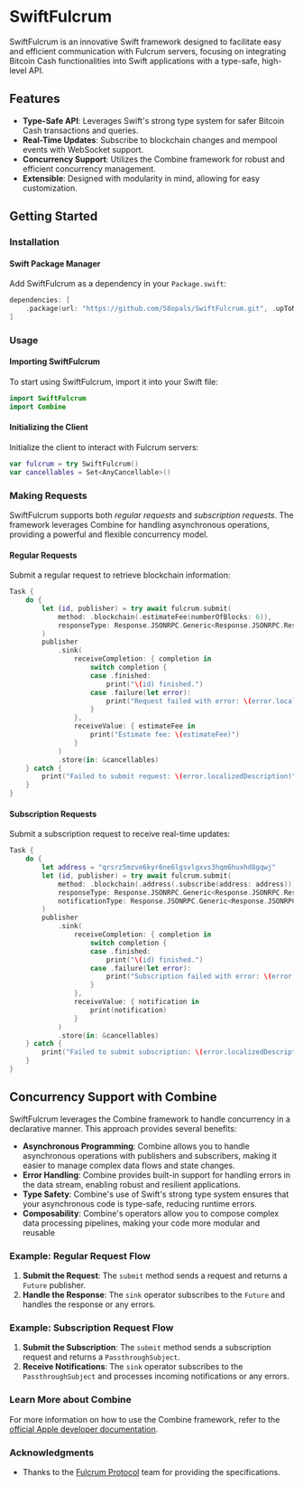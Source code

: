 # SwiftFulcrum

SwiftFulcrum is an innovative Swift framework designed to facilitate easy and efficient communication with Fulcrum servers, focusing on integrating Bitcoin Cash functionalities into Swift applications with a type-safe, high-level API.

## Features

- **Type-Safe API**: Leverages Swift's strong type system for safer Bitcoin Cash transactions and queries.
- **Real-Time Updates**: Subscribe to blockchain changes and mempool events with WebSocket support.
- **Concurrency Support**: Utilizes the Combine framework for robust and efficient concurrency management.
- **Extensible**: Designed with modularity in mind, allowing for easy customization.

## Getting Started

### Installation

#### Swift Package Manager

Add SwiftFulcrum as a dependency in your `Package.swift`:

```swift
dependencies: [
    .package(url: "https://github.com/58opals/SwiftFulcrum.git", .upToNextMajor(from: "0.1.0"))
]
```

### Usage

#### Importing SwiftFulcrum

To start using SwiftFulcrum, import it into your Swift file:

```swift
import SwiftFulcrum
import Combine
```

#### Initializing the Client

Initialize the client to interact with Fulcrum servers:

```swift
var fulcrum = try SwiftFulcrum()
var cancellables = Set<AnyCancellable>()
```

### Making Requests

SwiftFulcrum supports both *regular requests* and *subscription requests*. The framework leverages Combine for handling asynchronous operations, providing a powerful and flexible concurrency model.

#### Regular Requests

Submit a regular request to retrieve blockchain information:

```swift
Task {
    do {
        let (id, publisher) = try await fulcrum.submit(
            method: .blockchain(.estimateFee(numberOfBlocks: 6)),
            responseType: Response.JSONRPC.Generic<Response.JSONRPC.Result.Blockchain.EstimateFee>.self
        )
        publisher
            .sink(
                receiveCompletion: { completion in
                    switch completion {
                    case .finished:
                        print("\(id) finished.")
                    case .failure(let error):
                        print("Request failed with error: \(error.localizedDescription)")
                    }
                },
                receiveValue: { estimateFee in
                    print("Estimate fee: \(estimateFee)")
                }
            )
            .store(in: &cancellables)
    } catch {
        print("Failed to submit request: \(error.localizedDescription)")
    }
}
```

#### Subscription Requests

Submit a subscription request to receive real-time updates:

```swift
Task {
    do {
        let address = "qrsrz5mzve6kyr6ne6lgsvlgxvs3hqm6huxhd8gqwj"
        let (id, publisher) = try await fulcrum.submit(
            method: .blockchain(.address(.subscribe(address: address))),
            responseType: Response.JSONRPC.Generic<Response.JSONRPC.Result.Blockchain.Address.Subscribe>.self,
            notificationType: Response.JSONRPC.Generic<Response.JSONRPC.Result.Blockchain.Address.SubscribeNotification>.self
        )
        publisher
            .sink(
                receiveCompletion: { completion in
                    switch completion {
                    case .finished:
                        print("\(id) finished.")
                    case .failure(let error):
                        print("Subscription failed with error: \(error.localizedDescription)")
                    }
                },
                receiveValue: { notification in
                    print(notification)
                }
            )
            .store(in: &cancellables)
    } catch {
        print("Failed to submit subscription: \(error.localizedDescription)")
    }
}
```

## Concurrency Support with Combine

SwiftFulcrum leverages the Combine framework to handle concurrency in a declarative manner. This approach provides several benefits:

- **Asynchronous Programming**: Combine allows you to handle asynchronous operations with publishers and subscribers, making it easier to manage complex data flows and state changes.
- **Error Handling**: Combine provides built-in support for handling errors in the data stream, enabling robust and resilient applications.
- **Type Safety**: Combine's use of Swift's strong type system ensures that your asynchronous code is type-safe, reducing runtime errors.
- **Composability**: Combine's operators allow you to compose complex data processing pipelines, making your code more modular and reusable

### Example: Regular Request Flow

1. **Submit the Request**: The `submit` method sends a request and returns a `Future` publisher.
2. **Handle the Response**: The `sink` operator subscribes to the `Future` and handles the response or any errors.

### Example: Subscription Request Flow

1. **Submit the Subscription**: The `submit` method sends a subscription request and returns a `PassthroughSubject`.
2. **Receive Notifications**: The `sink` operator subscribes to the `PassthroughSubject` and processes incoming notifications or any errors.

### Learn More about Combine

For more information on how to use the Combine framework, refer to the [official Apple developer documentation](https://developer.apple.com/documentation/combine).

### Acknowledgments

- Thanks to the [Fulcrum Protocol](https://electrum-cash-protocol.readthedocs.io/) team for providing the specifications.

